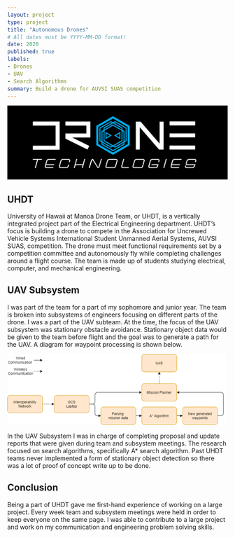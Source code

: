 ```yaml
---
layout: project
type: project
title: "Autonomous Drones"
# All dates must be YYYY-MM-DD format!
date: 2020
published: true
labels:
- Drones
- UAV
- Search Algorithms
summary: Build a drone for AUVSI SUAS competition
---
```


<img width="600px" class="rounded float-start pe-4" src="../img/uhdt/DroneTechnologies.png">

## UHDT

University of Hawaii at Manoa Drone Team, or UHDT, is a vertically integrated project part of the Electrical Engineering department. UHDT’s focus is building a drone to compete in the Association for Uncrewed Vehicle Systems International Student Unmanned Aerial Systems, AUVSI SUAS, competition. The drone must meet functional requirements set by a competition committee and autonomously fly while completing challenges around a flight course. The team is made up of students studying electrical, computer, and mechanical engineering. 

## UAV Subsystem
I was part of the team for a part of my sophomore and junior year. The team is broken into subsystems of engineers focusing on different parts of the drone. I was a part of the UAV subteam. At the time, the focus of the UAV subsystem was stationary obstacle avoidance. Stationary object data would be given to the team before flight and the goal was to generate a path for the UAV. A diagram for waypoint processing is shown below. 

<img width="500px" class="rounded float-start pe-4" src="../img/uhdt/aprocessingpic.png">

In the UAV Subsystem I was in charge of completing proposal and update reports that were given during team and subsystem meetings. The research focused on search algorithms, specifically A* search algorithm. Past UHDT teams never implemented a form of stationary object detection so there was a lot of proof of concept write up to be done.

## Conclusion
Being a part of UHDT gave me first-hand experience of working on a large project. Every week team and subsystem meetings were held in order to keep everyone on the same page. I was able to contribute to a large project and work on my communication and engineering problem solving skills.    
